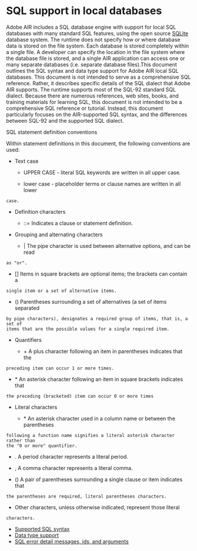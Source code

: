 # SQL support in local databases

Adobe AIR includes a SQL database engine with support for local SQL databases
with many standard SQL features, using the open source
[SQLite](https://www.sqlite.org) database system. The runtime does not specify
how or where database data is stored on the file system. Each database is stored
completely within a single file. A developer can specify the location in the
file system where the database file is stored, and a single AIR application can
access one or many separate databases (i.e. separate database files).This
document outlines the SQL syntax and data type support for Adobe AIR local SQL
databases. This document is not intended to serve as a comprehensive SQL
reference. Rather, it describes specific details of the SQL dialect that Adobe
AIR supports. The runtime supports most of the SQL-92 standard SQL dialect.
Because there are numerous references, web sites, books, and training materials
for learning SQL, this document is not intended to be a comprehensive SQL
reference or tutorial. Instead, this document particularly focuses on the
AIR-supported SQL syntax, and the differences between SQL-92 and the supported
SQL dialect.

SQL statement definition conventions

Within statement definitions in this document, the following conventions are
used:

- Text case

  - UPPER CASE - literal SQL keywords are written in all upper case.

  - lower case - placeholder terms or clause names are written in all lower
```
case.
```

- Definition characters

  - ::= Indicates a clause or statement definition.

- Grouping and alternating characters

  - \| The pipe character is used between alternative options, and can be read
```
as "or".
```

  - \[\] Items in square brackets are optional items; the brackets can contain a
```
single item or a set of alternative items.
```

  - () Parentheses surrounding a set of alternatives (a set of items separated
```
by pipe characters), designates a required group of items, that is, a set of
items that are the possible values for a single required item.
```

- Quantifiers

  - \+ A plus character following an item in parentheses indicates that the
```
preceding item can occur 1 or more times.
```

  - \* An asterisk character following an item in square brackets indicates that
```
the preceding (bracketed) item can occur 0 or more times
```

- Literal characters

  - \* An asterisk character used in a column name or between the parentheses
```
following a function name signifies a literal asterisk character rather than
the "0 or more" quantifier.
```

  - . A period character represents a literal period.

  - , A comma character represents a literal comma.

  - () A pair of parentheses surrounding a single clause or item indicates that
```
the parentheses are required, literal parentheses characters.
```

  - Other characters, unless otherwise indicated, represent those literal
```
characters.
```

- [Supported SQL syntax](./supported-sql-syntax.md)
- [Data type support](./data-type-support.md)
- [SQL error detail messages, ids, and arguments](./sql-error-detail-messages-ids-and-arguments.md)

